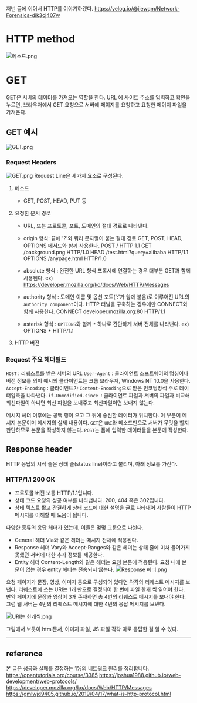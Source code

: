 저번 글에 이어서 HTTP를 이야기하겠다.
https://velog.io/@jjewqm/Network-Forensics-dik3cj407w

# HTTP method

![메소드.png](https://images.velog.io/post-images/jjewqm/b3e27c40-0fc5-11ea-8fc4-47ad3e214fe0/메소드.png)

# GET

GET은 서버의 데이터를 가져오는 역할을 한다.
URL 에 사이트 주소를 입력하고 확인을 누르면, 브라우저에서 GET 요청으로 서버에 페이지를 요청하고 요청한 페이지 파일을 가져온다.

## GET 예시

![GET.png](https://images.velog.io/post-images/jjewqm/a415e120-0fc6-11ea-8fc4-47ad3e214fe0/GET.png)

### Request Headers

![GET.png](https://images.velog.io/post-images/jjewqm/727302f0-0fc7-11ea-af2a-4d50b1252f23/GET.png)
Request Line은 세가지 요소로 구성된다.

1. 메소드

   - GET, POST, HEAD, PUT 등

2. 요청한 문서 경로

   - URL, 또는 프로토콜, 포트, 도메인의 절대 경로로 나타낸다.
   - origin 형식: 끝에 '?'와 쿼리 문자열이 붙는 절대 경로
     GET, POST, HEAD, OPTIONS 메서드와 함께 사용한다.
     POST / HTTP 1.1
     GET /background.png HTTP/1.0
     HEAD /test.html?query=alibaba HTTP/1.1
     OPTIONS /anypage.html HTTP/1.0

   - absolute 형식 : 완전한 URL 형식
     프록시에 연결하는 경우 대부분 GET과 함께 사용된다.
     ex) https://developer.mozilla.org/ko/docs/Web/HTTP/Messages
   - authority 형식 : 도메인 이름 및 옵션 포트(':'가 앞에 붙음)로 이루어진 URL의 `authority component`이다.
     HTTP 터널을 구축하는 경우에만 CONNECT와 함께 사용한다.
     CONNECT developer.mozilla.org:80 HTTP/1.1
   - asterisk 형식 : `OPTIONS`와 함께 `*` 하나로 간단하게 서버 전체를 나타낸다. ex) OPTIONS \* HTTP/1.1

3. HTTP 버전

### Request 주요 헤더필드

`HOST` : 리퀘스트를 받은 서버의 URL
`User-Agent` : 클라이언트 소프트웨어의 명칭이나 버전 정보를 의미
예시의 클라이언트는 크롬 브라우저, Windows NT 10.0을 사용한다.
`Accept-Encoding` : 클라이언트가 `Content-Encoding`으로 받은 인코딩방식 주로 데이터압축을 나타낸다.
`if-Unmodified-since `: 클라이언트 파일과 서버의 파일과 비교해 최신파일이 아니면 최신 파일을 보내주고 최신파일이면 보내지 않는다.

메시지 헤더 이후에는 공백 행이 오고 그 뒤에 송신할 데이터가 위치한다.
이 부분이 메시지 본문이며 메시지의 실제 내용이다.
`GET`은 `URI`와 메소드만으로 서버가 무엇을 할지 판단하므로 본문을 작성하지 않는다.
`POST`는 폼에 입력한 데이터들을 본문에 작성한다.

## Response header

HTTP 응답의 시작 줄은 상태 줄(status line)이라고 불리며, 아래 정보를 가진다.

### HTTP/1.1 200 OK

- 프로토콜 버전
  보통 HTTP/1.1입니다.
- 상태 코드
  요청의 성공 여부를 나타냅니다. 200, 404 혹은 302입니다.
- 상태 텍스트
  짧고 간결하게 상태 코드에 대한 설명을 글로 나타내어 사람들이 HTTP 메시지를 이해할 때 도움이 됩니다.

다양한 종류의 응답 헤더가 있는데, 이들은 몇몇 그룹으로 나뉜다.

- General 헤더
  Via와 같은 헤더는 메시지 전체에 적용된다.
- Response 헤더
  Vary와 Accept-Ranges와 같은 헤더는 상태 줄에 미처 들어가지 못했던 서버에 대한 추가 정보를 제공한다.
- Entity 헤더
  Content-Length와 같은 헤더는 요청 본문에 적용된다.
  요청 내에 본문이 없는 경우 entity 헤더는 전송되지 않는다.
  ![Response 헤더.png](https://images.velog.io/post-images/jjewqm/0f7f4f70-0fcf-11ea-be26-0b15ff12ee7e/Response-헤더.png)

요청 페이지가 문장, 영상, 이미지 등으로 구성되어 있다면 각각의 리퀘스트 메시지를 보낸다.
리퀘스트에 쓰는 URI는 1개 만으로 결정되어 한 번에 파일 한개 씩 읽어야 한다.
만약 페이지에 문장과 영상이 3개 존재하면 총 4번의 리퀘스트 메시지를 보내야 한다. 그럼 웹 서버는 4번의 리퀘스트 메시지에 대한 4번의 응답 메시지를 보낸다.

![URI는 한개씩.png](https://images.velog.io/post-images/jjewqm/68fef380-0fce-11ea-b767-7979935629b8/URI는-한개씩.png)

그림에서 보듯이 html문서, 이미지 파일, JS 파일 각각 따로 응답한 걸 알 수 있다.

---

## reference

본 글은 성공과 실패를 결정하는 1%의 네트워크 원리를 정리합니다.
https://opentutorials.org/course/3385
https://joshua1988.github.io/web-development/web-protocols/
https://developer.mozilla.org/ko/docs/Web/HTTP/Messages
https://gmlwjd9405.github.io/2019/04/17/what-is-http-protocol.html
